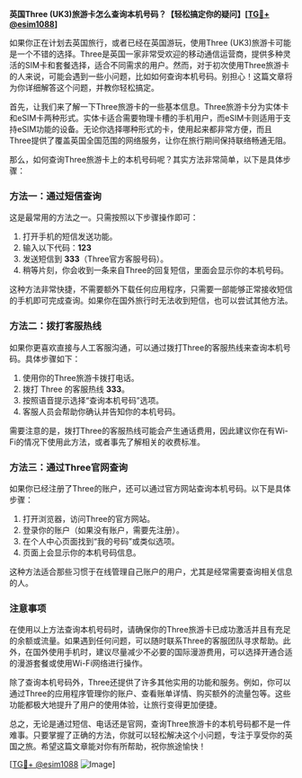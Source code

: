 **英国Three (UK3)旅游卡怎么查询本机号码？【轻松搞定你的疑问】[[TG💪+ @esim1088](https://t.me/s/esim1088)]**

如果你正在计划去英国旅行，或者已经在英国游玩，使用Three (UK3)旅游卡可能是一个不错的选择。Three是英国一家非常受欢迎的移动通信运营商，提供多种灵活的SIM卡和套餐选择，适合不同需求的用户。然而，对于初次使用Three旅游卡的人来说，可能会遇到一些小问题，比如如何查询本机号码。别担心！这篇文章将为你详细解答这个问题，并教你轻松搞定。

首先，让我们来了解一下Three旅游卡的一些基本信息。Three旅游卡分为实体卡和eSIM卡两种形式。实体卡适合需要物理卡槽的手机用户，而eSIM卡则适用于支持eSIM功能的设备。无论你选择哪种形式的卡，使用起来都非常方便，而且Three提供了覆盖英国全国范围的网络服务，让你在旅行期间保持联络畅通无阻。

那么，如何查询Three旅游卡上的本机号码呢？其实方法非常简单，以下是具体步骤：

### 方法一：通过短信查询
这是最常用的方法之一。只需按照以下步骤操作即可：
1. 打开手机的短信发送功能。
2. 输入以下代码：**123**
3. 发送短信到 **333**（Three官方客服号码）。
4. 稍等片刻，你会收到一条来自Three的回复短信，里面会显示你的本机号码。

这种方法非常快捷，不需要额外下载任何应用程序，只需要一部能够正常接收短信的手机即可完成查询。如果你在国外旅行时无法收到短信，也可以尝试其他方法。

### 方法二：拨打客服热线
如果你更喜欢直接与人工客服沟通，可以通过拨打Three的客服热线来查询本机号码。具体步骤如下：
1. 使用你的Three旅游卡拨打电话。
2. 拨打 Three 的客服热线 **333**。
3. 按照语音提示选择“查询本机号码”选项。
4. 客服人员会帮助你确认并告知你的本机号码。

需要注意的是，拨打Three的客服热线可能会产生通话费用，因此建议你在有Wi-Fi的情况下使用此方法，或者事先了解相关的收费标准。

### 方法三：通过Three官网查询
如果你已经注册了Three的账户，还可以通过官方网站查询本机号码。以下是具体步骤：
1. 打开浏览器，访问Three的官方网站。
2. 登录你的账户（如果没有账户，需要先注册）。
3. 在个人中心页面找到“我的号码”或类似选项。
4. 页面上会显示你的本机号码信息。

这种方法适合那些习惯于在线管理自己账户的用户，尤其是经常需要查询相关信息的人。

### 注意事项
在使用以上方法查询本机号码时，请确保你的Three旅游卡已成功激活并且有充足的余额或流量。如果遇到任何问题，可以随时联系Three的客服团队寻求帮助。此外，在国外使用手机时，建议尽量减少不必要的国际漫游费用，可以选择开通合适的漫游套餐或使用Wi-Fi网络进行操作。

除了查询本机号码外，Three还提供了许多其他实用的功能和服务。例如，你可以通过Three的应用程序管理你的账户、查看账单详情、购买额外的流量包等。这些功能都极大地提升了用户的使用体验，让旅行变得更加便捷。

总之，无论是通过短信、电话还是官网，查询Three旅游卡的本机号码都不是一件难事。只要掌握了正确的方法，你就可以轻松解决这个小问题，专注于享受你的英国之旅。希望这篇文章能对你有所帮助，祝你旅途愉快！

[[TG💪+ @esim1088](https://t.me/s/esim1088) ![Image](https://i.postimg.cc/4NQfJmqS/Snipaste-2025-05-13-00-14-12.png)]